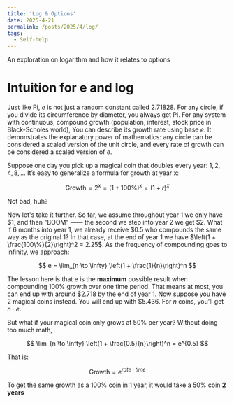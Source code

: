 ```yaml
---
title: 'Log & Options'
date: 2025-4-21
permalink: /posts/2025/4/log/
tags:
  - Self-help
---
```


An exploration on logarithm and how it relates to options

Intuition for e and log
===

Just like Pi, $e$ is not just a random constant called 2.71828. For any circle, if you divide its circumference by diameter, you always get Pi. For any system with continuous, compound growth (population, interest, stock price in Black-Scholes world), You can describe its growth rate using base $e$. It demonstrates the explanatory power of mathematics: any circle can be considered a scaled version of the unit circle, and every rate of growth can be considered a scaled version of $e$.

Suppose one day you pick up a magical coin that doubles every year: $1, 2, 4, 8, \dots$ It’s easy to generalize a formula for growth at year x:

$$
\text{Growth} = 2^x = \left(1 + \text{100\%}\right)^x = (1 + r)^x
$$

Not bad, huh?

Now let's take it further. So far, we assume throughout year 1 we only have $1, and then "BOOM" —— the second we step into year 2 we get $2. What if 6 months into year 1, we already receive $0.5 who compounds the same way as the original 1? In that case, at the end of year 1 we have $\left(1 + \frac{100\%}{2}\right)^2 = 2.25$. As the frequency of compounding goes to infinity, we approach:

$$
e = \lim_{n \to \infty} \left(1 + \frac{1}{n}\right)^n
$$

The lesson here is that e is the **maximum** possible result when compounding 100% growth over one time period. That means at most, you can end up with around $2.718 by the end of year 1. Now suppose you have 2 magical coins instead. You will end up with $5.436. For $n$ coins, you’ll get $n \cdot e$. 

But what if your magical coin only grows at 50% per year? Without doing too much math,

$$
\lim_{n \to \infty} \left(1 + \frac{0.5}{n}\right)^n = e^{0.5}
$$

That is:

$$
\text{Growth} = e^{rate \cdot time}
$$


To get the same growth as a 100% coin in 1 year, it would take a 50% coin **2 years**
